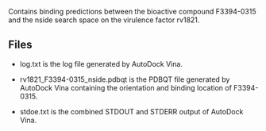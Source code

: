 Contains binding predictions between the bioactive compound F3394-0315 and the nside search space on the virulence factor rv1821.

## Files

- log.txt is the log file generated by AutoDock Vina.

- rv1821_F3394-0315_nside.pdbqt is the PDBQT file generated by AutoDock Vina containing the orientation and binding location of F3394-0315.

- stdoe.txt is the combined STDOUT and STDERR output of AutoDock Vina.

